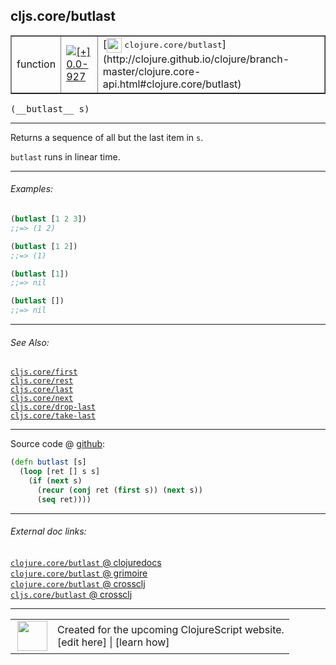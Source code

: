 ## cljs.core/butlast



 <table border="1">
<tr>
<td>function</td>
<td><a href="https://github.com/cljsinfo/cljs-api-docs/tree/0.0-927"><img valign="middle" alt="[+] 0.0-927" title="Added in 0.0-927" src="https://img.shields.io/badge/+-0.0--927-lightgrey.svg"></a> </td>
<td>
[<img height="24px" valign="middle" src="http://i.imgur.com/1GjPKvB.png"> <samp>clojure.core/butlast</samp>](http://clojure.github.io/clojure/branch-master/clojure.core-api.html#clojure.core/butlast)
</td>
</tr>
</table>


 <samp>
(__butlast__ s)<br>
</samp>

---

Returns a sequence of all but the last item in `s`.

`butlast` runs in linear time.

---

###### Examples:

```clj
(butlast [1 2 3])
;;=> (1 2)

(butlast [1 2])
;;=> (1)

(butlast [1])
;;=> nil

(butlast [])
;;=> nil
```

---

###### See Also:

[`cljs.core/first`](cljs.core_first.md)<br>
[`cljs.core/rest`](cljs.core_rest.md)<br>
[`cljs.core/last`](cljs.core_last.md)<br>
[`cljs.core/next`](cljs.core_next.md)<br>
[`cljs.core/drop-last`](cljs.core_drop-last.md)<br>
[`cljs.core/take-last`](cljs.core_take-last.md)<br>

---




Source code @ [github](https://github.com/clojure/clojurescript/blob/r2199/src/cljs/cljs/core.cljs#L6444-L6448):

```clj
(defn butlast [s]
  (loop [ret [] s s]
    (if (next s)
      (recur (conj ret (first s)) (next s))
      (seq ret))))
```

<!--
Repo - tag - source tree - lines:

 <pre>
clojurescript @ r2199
└── src
    └── cljs
        └── cljs
            └── <ins>[core.cljs:6444-6448](https://github.com/clojure/clojurescript/blob/r2199/src/cljs/cljs/core.cljs#L6444-L6448)</ins>
</pre>

-->

---



###### External doc links:

[`clojure.core/butlast` @ clojuredocs](http://clojuredocs.org/clojure.core/butlast)<br>
[`clojure.core/butlast` @ grimoire](http://conj.io/store/v1/org.clojure/clojure/1.7.0-beta3/clj/clojure.core/butlast/)<br>
[`clojure.core/butlast` @ crossclj](http://crossclj.info/fun/clojure.core/butlast.html)<br>
[`cljs.core/butlast` @ crossclj](http://crossclj.info/fun/cljs.core.cljs/butlast.html)<br>

---

 <table>
<tr><td>
<img valign="middle" align="right" width="48px" src="http://i.imgur.com/Hi20huC.png">
</td><td>
Created for the upcoming ClojureScript website.<br>
[edit here] | [learn how]
</td></tr></table>

[edit here]:https://github.com/cljsinfo/cljs-api-docs/blob/master/cljsdoc/cljs.core_butlast.cljsdoc
[learn how]:https://github.com/cljsinfo/cljs-api-docs/wiki/cljsdoc-files

<!--

This information was too distracting to show to readers, but I'll leave it
commented here since it is helpful to:

- pretty-print the data used to generate this document
- and show how to retrieve that data



The API data for this symbol:

```clj
{:description "Returns a sequence of all but the last item in `s`.\n\n`butlast` runs in linear time.",
 :ns "cljs.core",
 :name "butlast",
 :signature ["[s]"],
 :history [["+" "0.0-927"]],
 :type "function",
 :related ["cljs.core/first"
           "cljs.core/rest"
           "cljs.core/last"
           "cljs.core/next"
           "cljs.core/drop-last"
           "cljs.core/take-last"],
 :full-name-encode "cljs.core_butlast",
 :source {:code "(defn butlast [s]\n  (loop [ret [] s s]\n    (if (next s)\n      (recur (conj ret (first s)) (next s))\n      (seq ret))))",
          :title "Source code",
          :repo "clojurescript",
          :tag "r2199",
          :filename "src/cljs/cljs/core.cljs",
          :lines [6444 6448]},
 :examples [{:id "7a4676",
             :content "```clj\n(butlast [1 2 3])\n;;=> (1 2)\n\n(butlast [1 2])\n;;=> (1)\n\n(butlast [1])\n;;=> nil\n\n(butlast [])\n;;=> nil\n```"}],
 :full-name "cljs.core/butlast",
 :clj-symbol "clojure.core/butlast"}

```

Retrieve the API data for this symbol:

```clj
;; from Clojure REPL
(require '[clojure.edn :as edn])
(-> (slurp "https://raw.githubusercontent.com/cljsinfo/cljs-api-docs/catalog/cljs-api.edn")
    (edn/read-string)
    (get-in [:symbols "cljs.core/butlast"]))
```

-->
